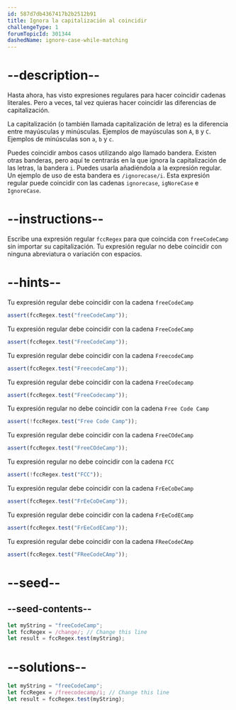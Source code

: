 ```yaml
---
id: 587d7db4367417b2b2512b91
title: Ignora la capitalización al coincidir
challengeType: 1
forumTopicId: 301344
dashedName: ignore-case-while-matching
---
```


# --description--

Hasta ahora, has visto expresiones regulares para hacer coincidir cadenas literales. Pero a veces, tal vez quieras hacer coincidir las diferencias de capitalización.

La capitalización (o también llamada capitalización de letra) es la diferencia entre mayúsculas y minúsculas. Ejemplos de mayúsculas son `A`, `B` y `C`. Ejemplos de minúsculas son `a`, `b` y `c`.

Puedes coincidir ambos casos utilizando algo llamado bandera. Existen otras banderas, pero aquí te centrarás en la que ignora la capitalización de las letras, la bandera `i`. Puedes usarla añadiéndola a la expresión regular. Un ejemplo de uso de esta bandera es `/ignorecase/i`. Esta expresión regular puede coincidir con las cadenas `ignorecase`, `igNoreCase` e `IgnoreCase`.

# --instructions--

Escribe una expresión regular `fccRegex` para que coincida con `freeCodeCamp` sin importar su capitalización. Tu expresión regular no debe coincidir con ninguna abreviatura o variación con espacios.

# --hints--

Tu expresión regular debe coincidir con la cadena `freeCodeCamp`

```js
assert(fccRegex.test("freeCodeCamp"));
```

Tu expresión regular debe coincidir con la cadena `FreeCodeCamp`

```js
assert(fccRegex.test("FreeCodeCamp"));
```

Tu expresión regular debe coincidir con la cadena `FreecodeCamp`

```js
assert(fccRegex.test("FreecodeCamp"));
```

Tu expresión regular debe coincidir con la cadena `FreeCodecamp`

```js
assert(fccRegex.test("FreeCodecamp"));
```

Tu expresión regular no debe coincidir con la cadena `Free Code Camp`

```js
assert(!fccRegex.test("Free Code Camp"));
```

Tu expresión regular debe coincidir con la cadena `FreeCOdeCamp`

```js
assert(fccRegex.test("FreeCOdeCamp"));
```

Tu expresión regular no debe coincidir con la cadena `FCC`

```js
assert(!fccRegex.test("FCC"));
```

Tu expresión regular debe coincidir con la cadena `FrEeCoDeCamp`

```js
assert(fccRegex.test("FrEeCoDeCamp"));
```

Tu expresión regular debe coincidir con la cadena `FrEeCodECamp`

```js
assert(fccRegex.test("FrEeCodECamp"));
```

Tu expresión regular debe coincidir con la cadena `FReeCodeCAmp`

```js
assert(fccRegex.test("FReeCodeCAmp"));
```

# --seed--

## --seed-contents--

```js
let myString = "freeCodeCamp";
let fccRegex = /change/; // Change this line
let result = fccRegex.test(myString);
```

# --solutions--

```js
let myString = "freeCodeCamp";
let fccRegex = /freecodecamp/i; // Change this line
let result = fccRegex.test(myString);
```
